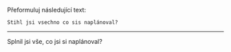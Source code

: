 Přeformuluj následující text:

```
Stihl jsi vsechno co sis naplánoval?
```

---

<!-- chatcmpl-75iUUAClNpgirFQvTrF0t23HJ7ACS -->

Splnil jsi vše, co jsi si naplánoval?

